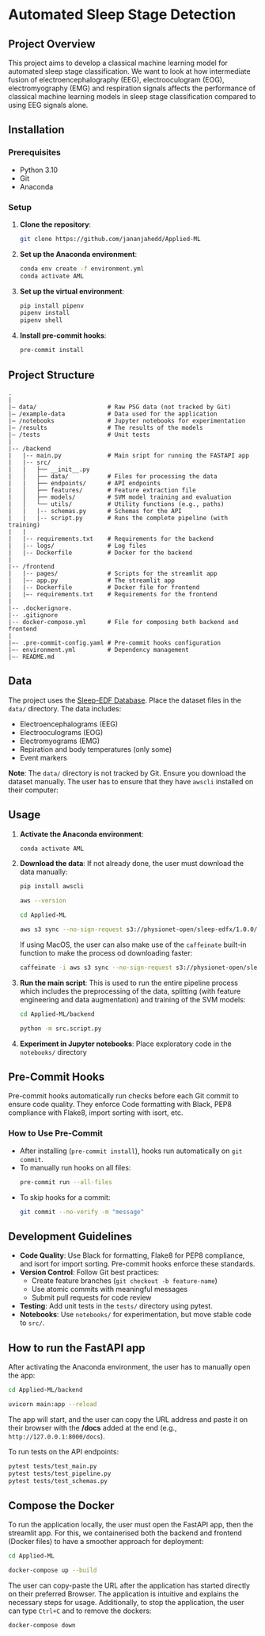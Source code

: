 # Automated Sleep Stage Detection

## Project Overview
This project aims to develop a classical machine learning model for automated sleep stage classification. We want to look at how intermediate fusion of electroencephalography (EEG), electrooculogram (EOG), electromyography (EMG) and respiration signals affects the performance of classical machine learning models in sleep stage classification compared to using EEG signals alone.

## Installation

### Prerequisites
- Python 3.10
- Git
- Anaconda

### Setup
1. **Clone the repository**:
   ```bash
   git clone https://github.com/jananjahedd/Applied-ML
   ```

2. **Set up the Anaconda environment**:
   ```bash
   conda env create -f environment.yml
   conda activate AML
   ```

2. **Set up the virtual environment**:
   ```bash
   pip install pipenv
   pipenv install
   pipenv shell
   ```

3. **Install pre-commit hooks**:
   ```bash
   pre-commit install
   ```

## Project Structure
```
.
|
|— data/                    # Raw PSG data (not tracked by Git)
|— /example-data            # Data used for the application
|— /notebooks               # Jupyter notebooks for experimentation
|— /results                 # The results of the models
|— /tests                   # Unit tests
|
|-- /backend
|   |-- main.py             # Main sript for running the FASTAPI app
|   |-- src/
|   |   ├── __init__.py
|   │   ├── data/           # Files for processing the data
|   |   ├── endpoints/      # API endpoints
|   │   ├── features/       # Feature extraction file
|   │   ├── models/         # SVM model training and evaluation
|   │   └── utils/          # Utility functions (e.g., paths)
|   |   |-- schemas.py      # Schemas for the API
|   |   |-- script.py       # Runs the complete pipeline (with training)
|   |
|   |-- requirements.txt    # Requirements for the backend
|   |-- logs/               # Log files
|   |-- Dockerfile          # Docker for the backend
|
|-- /frontend
|   |-- pages/              # Scripts for the streamlit app
|   |—- app.py              # The streamlit app
|   |-- Dockerfile          # Docker file for frontend
|   |—- requirements.txt    # Requirements for the frontend
|
|-- .dockerignore.
|-- .gitignore
|-- docker-compose.yml      # File for composing both backend and frontend
|
|—- .pre-commit-config.yaml # Pre-commit hooks configuration
|—- environment.yml         # Dependency management
|—- README.md
```

## Data
The project uses the [Sleep-EDF Database](https://physionet.org/content/sleep-edfx/1.0.0/). Place the dataset files in the `data/` directory. The data includes:
- Electroencephalograms (EEG)
- Electrooculograms (EOG)
- Electromyograms (EMG)
- Repiration and body temperatures (only some)
- Event markers

**Note**: The `data/` directory is not tracked by Git. Ensure you download the dataset manually.
The user has to ensure that they have `awscli` installed on their computer:

## Usage
1. **Activate the Anaconda environment**:
   ```bash
   conda activate AML
   ```

2. **Download the data**:
   If not already done, the user must download the data manually:
   ```bash
   pip install awscli

   aws --version

   cd Applied-ML

   aws s3 sync --no-sign-request s3://physionet-open/sleep-edfx/1.0.0/ ./data
   ```
   If using MacOS, the user can also make use of the `caffeinate` built-in function to make the process od downloading faster:
   ```bash
   caffeinate -i aws s3 sync --no-sign-request s3://physionet-open/sleep-edfx/1.0.0/ ./data
   ```

3. **Run the main script**:
   This is used to run the entire pipeline process which includes the preprocessing of the data, splitting (with feature engineering and data augmentation) and training of the SVM models:
   ```bash
   cd Applied-ML/backend

   python -m src.script.py
   ```

4. **Experiment in Jupyter notebooks**:
   Place exploratory code in the `notebooks/` directory

## Pre-Commit Hooks
Pre-commit hooks automatically run checks before each Git commit to ensure code quality. They enforce Code formatting with Black, PEP8 compliance with Flake8, import sorting with isort, etc.

### How to Use Pre-Commit
- After installing (`pre-commit install`), hooks run automatically on `git commit`.
- To manually run hooks on all files:
  ```bash
  pre-commit run --all-files
  ```
- To skip hooks for a commit:
  ```bash
  git commit --no-verify -m "message"
  ```

## Development Guidelines
- **Code Quality**: Use Black for formatting, Flake8 for PEP8 compliance, and isort for import sorting. Pre-commit hooks enforce these standards.
- **Version Control**: Follow Git best practices:
  - Create feature branches (`git checkout -b feature-name`)
  - Use atomic commits with meaningful messages
  - Submit pull requests for code review
- **Testing**: Add unit tests in the `tests/` directory using pytest.
- **Notebooks**: Use `notebooks/` for experimentation, but move stable code to `src/`.

## How to run the FastAPI app

After activating the Anaconda environment, the user has to manually open the app:
```bash
cd Applied-ML/backend

uvicorn main:app --reload
```
The app will start, and the user can copy the URL address and paste it on their browser with the **/docs** added at the end (e.g., `http://127.0.0.1:8000/docs`).

To run tests on the API endpoints:
```bash
pytest tests/test_main.py
pytest tests/test_pipeline.py
pytest tests/test_schemas.py
```

## Compose the Docker

To run the application locally, the user must open the FastAPI app, then the streamlit app. For this, we containerised both the backend and frontend (Docker files) to have a smoother approach for deployment:
```bash
cd Applied-ML

docker-compose up --build
```
The user can copy-paste the URL after the application has started directly on their preferred Browser. The application is intuitive and explains the necessary steps for usage. Additionally, to stop the application, the user can type `Ctrl+C` and to remove the dockers:
```bash
docker-compose down
```
